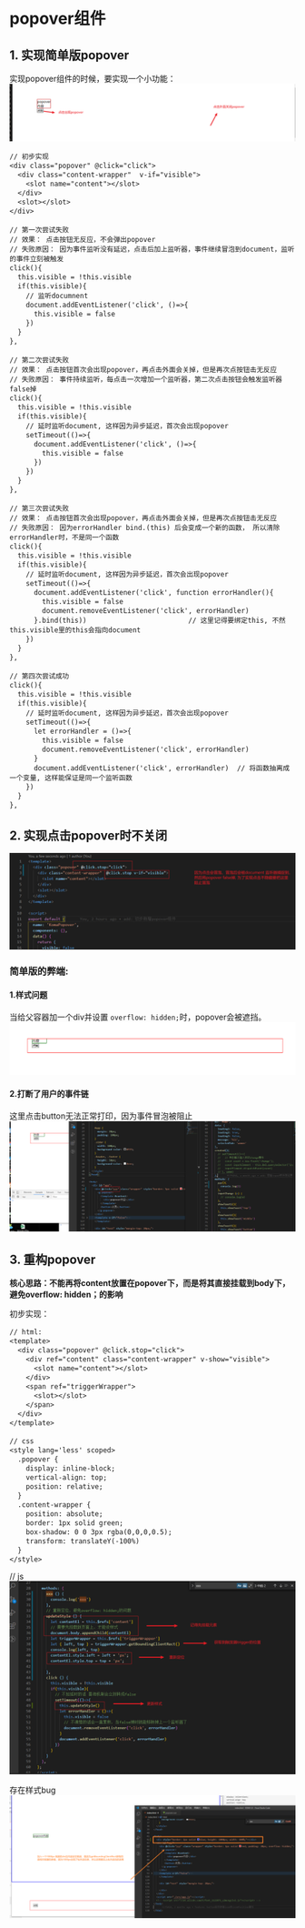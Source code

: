 # popover组件

## 1. 实现简单版popover

实现popover组件的时候，要实现一个小功能：
![1](./1监听事件关闭popover.png)

```
// 初步实现
<div class="popover" @click="click">
  <div class="content-wrapper"  v-if="visible">
    <slot name="content"></slot>
  </div>
  <slot></slot>
</div>

// 第一次尝试失败
// 效果： 点击按钮无反应，不会弹出popover
// 失败原因： 因为事件监听没有延迟，点击后加上监听器，事件继续冒泡到document，监听的事件立刻被触发
click(){
  this.visible = !this.visible
  if(this.visible){
    // 监听documnent
    document.addEventListener('click', ()=>{
      this.visible = false
    })
  }
},

// 第二次尝试失败
// 效果： 点击按钮首次会出现popover，再点击外面会关掉，但是再次点按钮击无反应
// 失败原因： 事件持续监听，每点击一次增加一个监听器，第二次点击按钮会触发监听器false掉
click(){
  this.visible = !this.visible
  if(this.visible){
    // 延时监听document, 这样因为异步延迟，首次会出现popover
    setTimeout(()=>{
      document.addEventListener('click', ()=>{
        this.visible = false
      })
    })
  }
},

// 第三次尝试失败
// 效果： 点击按钮首次会出现popover，再点击外面会关掉，但是再次点按钮击无反应
// 失败原因： 因为errorHandler bind.(this) 后会变成一个新的函数， 所以清除errorHandler时，不是同一个函数
click(){
  this.visible = !this.visible
  if(this.visible){
    // 延时监听document, 这样因为异步延迟，首次会出现popover
    setTimeout(()=>{
      document.addEventListener('click', function errorHandler(){
        this.visible = false
        document.removeEventListener('click', errorHandler)
      }.bind(this))                         // 这里记得要绑定this, 不然this.visible里的this会指向document
    })
  }
},

// 第四次尝试成功
click(){
  this.visible = !this.visible
  if(this.visible){
    // 延时监听document, 这样因为异步延迟，首次会出现popover
    setTimeout(()=>{
      let errorHandler = ()=>{
        this.visible = false
        document.removeEventListener('click', errorHandler)
      }
      document.addEventListener('click', errorHandler)  // 将函数抽离成一个变量, 这样能保证是同一个监听函数
    })
  }
},
```

## 2. 实现点击popover时不关闭
![2](./2阻止冒泡.png)


### 简单版的弊端:

#### 1.样式问题
当给父容器加一个div并设置 `overflow: hidden;`时，popover会被遮挡。
![2](./3简单版的弊端.png)

#### 2.打断了用户的事件链

这里点击button无法正常打印，因为事件冒泡被阻止
![2](./3简单版的弊端2.png)


## 3. 重构popover

**核心思路：不能再将content放置在popover下，而是将其直接挂载到body下，避免overflow: hidden；的影响**

初步实现：
```
// html: 
<template>
  <div class="popover" @click.stop="click">
    <div ref="content" class="content-wrapper" v-show="visible">
      <slot name="content"></slot>
    </div>
    <span ref="triggerWrapper">
      <slot></slot>
    </span>
  </div>
</template>

// css
<style lang='less' scoped>
  .popover {
    display: inline-block;
    vertical-align: top;
    position: relative;
  }
  .content-wrapper {
    position: absolute;
    border: 1px solid green;
    box-shadow: 0 0 3px rgba(0,0,0,0.5);
    transform: translateY(-100%)
  }
</style>
```
// js
![2](./4初步重构popover.png)


存在样式bug
![2](./5定位popoverbug.png)



